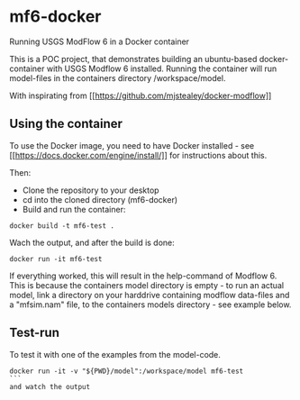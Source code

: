 # mf6-docker
Running USGS ModFlow 6 in a Docker container

This is a POC project, that demonstrates building an ubuntu-based docker-container with USGS Modflow 6 installed. Running the container will run model-files in the containers directory /workspace/model. 

With inspirating from [[https://github.com/mjstealey/docker-modflow]]

## Using the container
To use the Docker image, you need to have Docker installed - see [[https://docs.docker.com/engine/install/]] for instructions about this.

Then:
- Clone the repository to your desktop
- cd into the cloned directory (mf6-docker)
- Build and run the container:
```shell
docker build -t mf6-test .
```

Wach the output, and after the build is done:
```shell
docker run -it mf6-test
```

If everything worked, this will result in the help-command of Modflow 6. This is because the containers model directory is empty - to run an actual model, link a directory on your harddrive containing modflow data-files and a "mfsim.nam" file, to the containers models directory - see example below.

## Test-run
To test it with one of the examples from the model-code.
````shell
docker run -it -v "${PWD}/model":/workspace/model mf6-test
```
and watch the output
